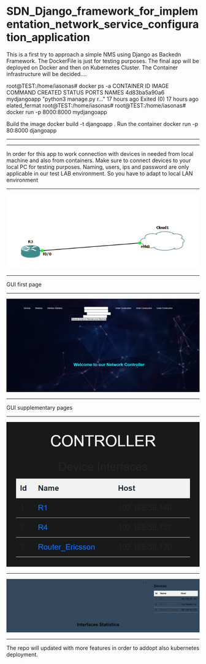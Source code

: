 # SDN_Django_framework_for_implementation_network_service_configuration_application
This is a first try to approach a simple NMS using Django as Backedn Framework.
The DockerFile is just for testing purposes. The final app will be deployed on Docker and then on Kubernetes Cluster. The Container infrastructure will be decided.... 

root@TEST:/home/iasonas# docker ps -a
CONTAINER ID   IMAGE         COMMAND                  CREATED        STATUS                    PORTS     NAMES
4d83ba5a90a6   mydjangoapp   "python3 manage.py r…"   17 hours ago   Exited (0) 17 hours ago             elated_fermat
root@TEST:/home/iasonas#
root@TEST:/home/iasonas# docker run -p 8000:8000 mydjangoapp

Build the image docker build -t djangoapp .
Run the container docker run -p 80:8000 djangoapp


***



***

In order for this app to work connection with devices in needed from local machine and also from containers. Make sure to connect devices to your local PC for testing purposes. Naming, users, ips and password are only applicable in our test LAB environment. So you have to adapt to local LAN environment

***
![Topology](https://github.com/Iasimo92/SDN_Django_framework_for_implementation_network_service_configuration_application/blob/main/connection.png)

***

GUI first page

***

![GUI](https://github.com/Iasimo92/SDN_Django_framework_for_implementation_network_service_configuration_application/blob/main/Screenshot%202023-07-24%20123620.png)

***

GUI supplementary pages

***
![GUI](https://github.com/Iasimo92/SDN_Django_framework_for_implementation_network_service_configuration_application/blob/main/controller.png)
***

![GUI](https://github.com/Iasimo92/SDN_Django_framework_for_implementation_network_service_configuration_application/blob/main/statistics.png)

***

The repo will updated with more features in order to addopt also kubernetes deployment.
